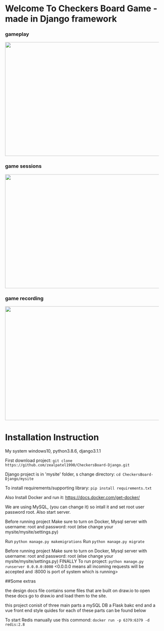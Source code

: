 # Welcome To Checkers Board Game - made in Django framework

### gameplay
<img style="-webkit-user-select: none;margin: auto;cursor: zoom-in;" src="https://raw.githubusercontent.com/zealpatel1990/CheckersBoard-Django/zeal_branch/screenshots/Screen%20Shot%202020-12-11%20at%203.00.55%20PM.png" width="783" height="373">

### game sessions
<img style="-webkit-user-select: none;margin: auto;cursor: zoom-out;" src="https://raw.githubusercontent.com/zealpatel1990/CheckersBoard-Django/zeal_branch/screenshots/Screen%20Shot%202020-12-11%20at%202.59.56%20PM.png" width="783" height="373">

### game recording
<img style="-webkit-user-select: none;margin: auto;cursor: zoom-in;" src="https://raw.githubusercontent.com/zealpatel1990/CheckersBoard-Django/zeal_branch/screenshots/Screen%20Shot%202020-12-11%20at%203.01.18%20PM.png" width="783" height="373">


# Installation Instruction
My system windows10, python3.8.6, django3.1.1

First download project: `git clone https://github.com/zealpatel1990/CheckersBoard-Django.git`

Django project is in 'mysite' folder, s change directory: `cd CheckersBoard-Django/mysite`

To install requirements/supporting library: `pip install requirements.txt`

Also Install Docker and run it: https://docs.docker.com/get-docker/

We are using MySQL, (you can change it) so intall it and set root user password root. Also start server.

Before running project Make sure to turn on Docker, Mysql server with username: root and password: root (else change your mysite/mysite/settings.py)

Run `python manage.py makemigrations`
Run `python manage.py migrate`


Before running project Make sure to turn on Docker, Mysql server with username: root and password: root (else change your mysite/mysite/settings.py)
FINALLY To run project: `python manage.py runserver 0.0.0.0:8000`
<0.0.0.0 means all incoming requests will be accepted and :8000 is port of system which is running>

##Some extras

the design docs file contains some files that are built on 
draw.io to open these docs go to draw.io and load them to the site.

this project conisit of three main parts a mySQL DB a Flask bakc end and a vue front end 
style quides for each of these parts can be found below 

To start Redis manually use this commond: `docker run -p 6379:6379 -d redis:2.8`



